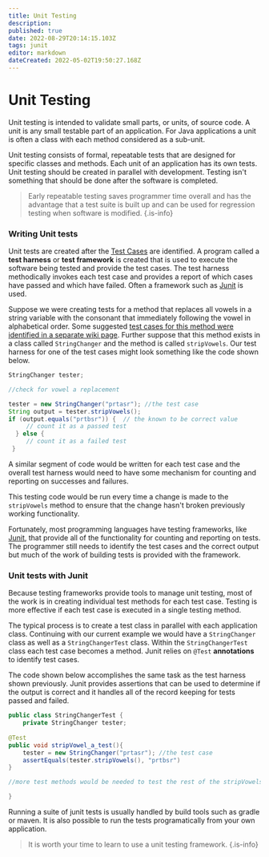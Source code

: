 ```yaml
---
title: Unit Testing
description: 
published: true
date: 2022-08-29T20:14:15.103Z
tags: junit
editor: markdown
dateCreated: 2022-05-02T19:50:27.168Z
---
```



# Unit Testing

Unit testing is intended to validate small parts, or units, of source code. A unit is any small testable part of an application. For Java applications a unit is often a class with each method considered as a sub-unit.

Unit testing consists of formal, repeatable tests that are designed for specific classes and methods. Each unit of an application has its own tests. Unit testing should be created in parallel with development.  Testing isn't something that should be done after the software is completed.
 
 
>  Early repeatable testing saves programmer time overall and has the advantage that a test suite is built up and can be used for regression testing when software is modified.
{.is-info}



### Writing Unit tests

Unit tests are created after the [Test Cases](/testing/testCases) are identified. A program called a **test harness**  or **test framework** is created that is used to execute the software being tested and provide the test cases. The test harness methodically invokes each test case and provides a report of which cases have passed and which have failed. Often a framework such as [Junit](/tools/junit) is used.

Suppose we were creating tests for a method that replaces all vowels in a string variable with the consonant that immediately following the vowel in alphabetical order. Some suggested [test cases for this method were identified in a separate wiki page](/testing/testCases).  Further suppose that this method exists in a class called `StringChanger` and the method is called `stripVowels`. Our test harness for one of the test cases might look something like the code shown below.

```java
StringChanger tester;

//check for vowel a replacement

tester = new StringChanger("prtasr"); //the test case
String output = tester.stripVowels();
if (output.equals("prtbsr")) {  // the known to be correct value
     // count it as a passed test
  } else {
     // count it as a failed test
 }
```

A similar segment of code would be written for each test case and the overall test harness would need to have some mechanism for counting and reporting on successes and failures.

This testing code would be run every time a change is made to the `stripVowels` method to ensure that the change hasn't broken previously working functionality.

Fortunately, most programming languages have testing frameworks, like [Junit](/tools/junit),  that provide all of the functionality for counting and reporting on tests.  The programmer still needs to identify the test cases and the correct output but much of the work of building tests is provided with the framework.

### Unit tests with Junit

Because testing frameworks provide tools to manage unit testing, most of the work is in creating individual test methods for each test case.  Testing is more effective if each test case is executed in a single testing method.

The typical process is to create a test class in parallel with each application class.   Continuing with our current example we would have a `StringChanger` class as well as a `StringChangerTest` class.    Within the `StringChangerTest` class each test case becomes a method.   Junit relies on `@Test` **annotations** to identify test cases.

The code shown below accomplishes the same task as the test harness shown previously.   Junit provides assertions that can be used to determine if the output is correct and it handles all of the record keeping for tests passed and failed.


```java
public class StringChangerTest {
	private StringChanger tester;
  
@Test
public void stripVowel_a_test(){
    tester = new StringChanger("prtasr"); //the test case
    assertEquals(tester.stripVowels(), "prtbsr")
}

//more test methods would be needed to test the rest of the stripVowels method

}

```

Running a suite of junit tests is usually handled by build tools such as gradle or maven.  It is also possible to run the tests programatically from your own application.


> It is worth your time to learn to use a unit testing framework.
{.is-info}



